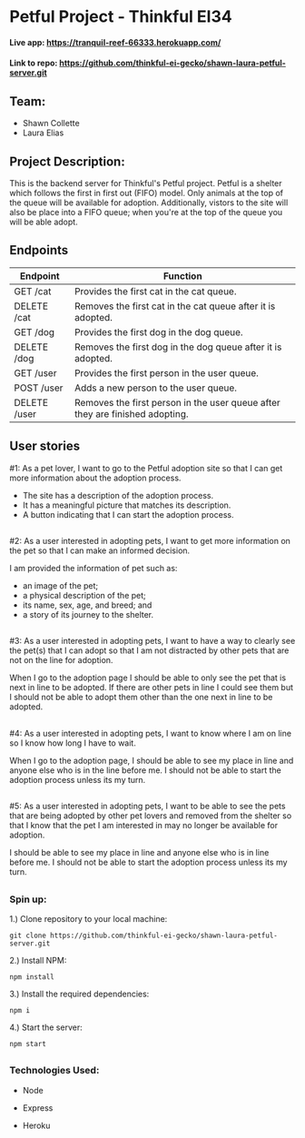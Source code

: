 
# Petful Project - Thinkful EI34

#### Live app: https://tranquil-reef-66333.herokuapp.com/ 

#### Link to repo: https://github.com/thinkful-ei-gecko/shawn-laura-petful-server.git


## Team: 
- Shawn Collette
- Laura Elias


  
## Project Description:

This is the backend server for Thinkful's Petful project. Petful is a shelter which follows the first in first out (FIFO) model. Only animals at the top of the queue will be available for adoption. Additionally, vistors to the site will also be place into a FIFO queue; when you're at the top of the queue you will be able adopt.

 ## Endpoints 
|  Endpoint	| Function |
|		--			|		--	 	|
| GET /cat|  Provides the first cat in the cat queue. |
|DELETE /cat |Removes the first cat in the cat queue after it is adopted.|
| GET /dog | Provides the first dog in the dog queue. |
| DELETE /dog  | Removes the first dog in the dog queue after it is adopted. |
| GET /user  | Provides the first person in the user queue. |
| POST /user  | Adds a new person to the user queue. |
| DELETE /user | Removes the first person in the user queue after they are finished adopting. |



  

## User stories

#1:  As a pet lover, I want to go to the Petful adoption site so that I can get more information about the adoption process.
  - The site has a description of the adoption process.
 - It has a meaningful picture that matches its description.
 - A button indicating that I can start the adoption process.
##

#2:  As a user interested in adopting pets, I want to get more information on the pet so that I can make an informed decision.

I am provided the information of pet such as:
- an image of the pet;
- a physical description of the pet;
- its name, sex, age, and breed; and
- a story of its journey to the shelter.
##

#3: As a user interested in adopting pets, I want to have a way to clearly see the pet(s) that I can adopt so that I am not distracted by other pets that are not on the line for adoption.

When I go to the adoption page I should be able to only see the pet that is next in line to be adopted. If there are other pets in line I could see them but I should not be able to adopt them other than the one next in line to be adopted.
##
  
  

#4:  As a user interested in adopting pets, I want to know where I am on line so I know how long I have to wait.

When I go to the adoption page, I should be able to see my place in line and anyone else who is in the line before me.  I should not be able to start the adoption process unless its my turn.
##
  
  

#5:  As a user interested in adopting pets, I want to be able to see the pets that are being adopted by other pet lovers and removed from the shelter so that I know that the pet I am interested in may no longer be available for adoption.

I should be able to see my place in line and anyone else who is in line before me. I should not be able to start the adoption process unless its my turn.

  
##

### Spin up:

1.) Clone repository to your local machine:

    git clone https://github.com/thinkful-ei-gecko/shawn-laura-petful-server.git

  

2.) Install NPM:

    npm install

  

3.) Install the required dependencies:

    npm i

  

4.) Start the server:

    npm start

  ##
  

### Technologies Used:

- Node

- Express

- Heroku


